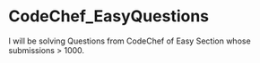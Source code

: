 # CodeChef_EasyQuestions
I will be solving Questions from CodeChef of Easy Section whose submissions > 1000.

